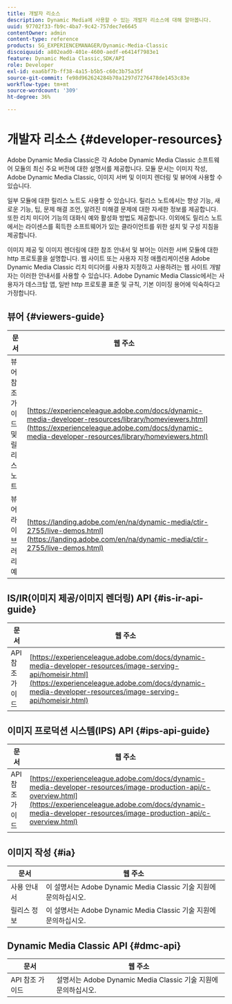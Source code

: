 ```yaml
---
title: 개발자 리소스
description: Dynamic Media에 사용할 수 있는 개발자 리소스에 대해 알아봅니다.
uuid: 97702f33-fb9c-4ba7-9c42-757dec7e6645
contentOwner: admin
content-type: reference
products: SG_EXPERIENCEMANAGER/Dynamic-Media-Classic
discoiquuid: a802ead0-401e-4600-aedf-e6414f7983e1
feature: Dynamic Media Classic,SDK/API
role: Developer
exl-id: eaa6bf7b-ff38-4a15-b5b5-c60c3b75a35f
source-git-commit: fe98d962624284b70a1297d7276478de1453c83e
workflow-type: tm+mt
source-wordcount: '309'
ht-degree: 36%

---
```


# 개발자 리소스 {#developer-resources}

Adobe Dynamic Media Classic은 각 Adobe Dynamic Media Classic 소프트웨어 모듈의 최신 주요 버전에 대한 설명서를 제공합니다. 모듈 문서는 이미지 작성, Adobe Dynamic Media Classic, 이미지 서버 및 이미지 렌더링 및 뷰어에 사용할 수 있습니다.

일부 모듈에 대한 릴리스 노트도 사용할 수 있습니다. 릴리스 노트에서는 향상 기능, 새로운 기능, 팁, 문제 해결 조언, 알려진 미해결 문제에 대한 자세한 정보를 제공합니다. 또한 리치 미디어 기능의 대화식 예와 활성화 방법도 제공합니다. 이외에도 릴리스 노트에서는 라이센스를 획득한 소프트웨어가 있는 클라이언트를 위한 설치 및 구성 지침을 제공합니다.

이미지 제공 및 이미지 렌더링에 대한 참조 안내서 및 뷰어는 이러한 서버 모듈에 대한 http 프로토콜을 설명합니다. 웹 사이트 또는 사용자 지정 애플리케이션용 Adobe Dynamic Media Classic 리치 미디어를 사용자 지정하고 사용하려는 웹 사이트 개발자는 이러한 안내서를 사용할 수 있습니다. Adobe Dynamic Media Classic에서는 사용자가 데스크탑 앱, 일반 http 프로토콜 표준 및 규칙, 기본 이미징 용어에 익숙하다고 가정합니다.

## 뷰어 {#viewers-guide}

| 문서 | 웹 주소 |
| --- | --- |
| 뷰어 참조 가이드 및 릴리스 노트 | [https://experienceleague.adobe.com/docs/dynamic-media-developer-resources/library/homeviewers.html](https://experienceleague.adobe.com/docs/dynamic-media-developer-resources/library/homeviewers.html) |
| 뷰어 라이브러리 예 | [https://landing.adobe.com/en/na/dynamic-media/ctir-2755/live-demos.html](https://landing.adobe.com/en/na/dynamic-media/ctir-2755/live-demos.html) |

## IS/IR(이미지 제공/이미지 렌더링) API {#is-ir-api-guide}

| 문서 | 웹 주소 |
| --- | --- |
| API 참조 가이드 | [https://experienceleague.adobe.com/docs/dynamic-media-developer-resources/image-serving-api/homeisir.html](https://experienceleague.adobe.com/docs/dynamic-media-developer-resources/image-serving-api/homeisir.html) |

## 이미지 프로덕션 시스템(IPS) API {#ips-api-guide}

| 문서 | 웹 주소 |
| --- | --- |
| API 참조 가이드 | [https://experienceleague.adobe.com/docs/dynamic-media-developer-resources/image-production-api/c-overview.html](https://experienceleague.adobe.com/docs/dynamic-media-developer-resources/image-production-api/c-overview.html) |

## 이미지 작성 {#ia}

| 문서 | 웹 주소 |
| --- | --- |
| 사용 안내서 | 이 설명서는 Adobe Dynamic Media Classic 기술 지원에 문의하십시오. |
| 릴리스 정보 | 이 설명서는 Adobe Dynamic Media Classic 기술 지원에 문의하십시오. |

## Dynamic Media Classic API {#dmc-api}

| 문서 | 웹 주소 |
| --- | --- |
| API 참조 가이드 | 설명서는 Adobe Dynamic Media Classic 기술 지원에 문의하십시오. |











<!-- 

**Web-to-Print**

|Document|Web address|
|--- |--- |
|Reference Guide|[https://www.adobe.com/go/learn_s7_webtoprint_en](https://www.adobe.com/go/learn_s7_webtoprint_en)| 

-->
